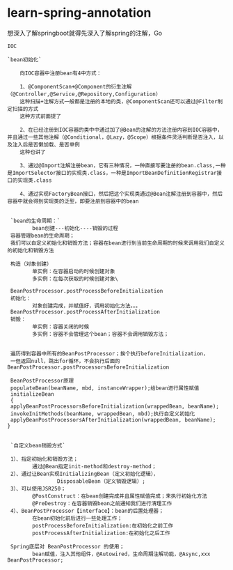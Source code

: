 # learn-spring-annotation
想深入了解springboot就得先深入了解spring的注解，Go

`IOC`


    `bean初始化`

        向IOC容器中注册bean有4中方式：

        1、@ComponentScan+@Component的衍生注解（@Controller,@Service,@Repository,Configuration）
        这种扫描+注解方式一般都是注册的本地的类，@ComponentScan还可以通过@Filter制定扫描的方式
        这种方式前面提了

        2、在已经注册到IOC容器的类中中通过加了@Bean的注解的方法注册内容到IOC容器中，并且通过一些其他注解（@Conditional，@Lazy，@Scope）根据条件灵活判断是否注入，以及注入后是否懒加载、是否单例
        这种也讲了

        3、通过@Import注解注册bean，它有三种情况，一种直接写要注册的bean.class,一种是ImportSelector接口的实现类.class，一种是ImportBeanDefinitionRegistrar接口的实现类.class

        4、通过实现FactoryBean接口，然后把这个实现类通过@Bean注解注册到容器中，然后容器中就会得到实现类的泛型，即要注册到容器中的bean


     `bean的生命周期：`
     		bean创建---初始化----销毁的过程
     容器管理bean的生命周期；
     我们可以自定义初始化和销毁方法；容器在bean进行到当前生命周期的时候来调用我们自定义的初始化和销毁方法
     
     构造（对象创建）
     		单实例：在容器启动的时候创建对象
     		多实例：在每次获取的时候创建对象\
     
     BeanPostProcessor.postProcessBeforeInitialization
     初始化：
     		对象创建完成，并赋值好，调用初始化方法。。。
     BeanPostProcessor.postProcessAfterInitialization
     销毁：
     		单实例：容器关闭的时候
     		多实例：容器不会管理这个bean；容器不会调用销毁方法；
     
     
     遍历得到容器中所有的BeanPostProcessor；挨个执行beforeInitialization，
     一但返回null，跳出for循环，不会执行后面的BeanPostProcessor.postProcessorsBeforeInitialization
     
     BeanPostProcessor原理
     populateBean(beanName, mbd, instanceWrapper);给bean进行属性赋值
     initializeBean
     {
     applyBeanPostProcessorsBeforeInitialization(wrappedBean, beanName);
     invokeInitMethods(beanName, wrappedBean, mbd);执行自定义初始化
     applyBeanPostProcessorsAfterInitialization(wrappedBean, beanName);
    }
     
     
     `自定义bean销毁方式`
     
     1）、指定初始化和销毁方法；
     		通过@Bean指定init-method和destroy-method；
     2）、通过让Bean实现InitializingBean（定义初始化逻辑），
     				DisposableBean（定义销毁逻辑）;
     3）、可以使用JSR250；
     		@PostConstruct：在bean创建完成并且属性赋值完成；来执行初始化方法
     		@PreDestroy：在容器销毁bean之前通知我们进行清理工作
     4）、BeanPostProcessor【interface】：bean的后置处理器；
     		在bean初始化前后进行一些处理工作；
     		postProcessBeforeInitialization:在初始化之前工作
     		postProcessAfterInitialization:在初始化之后工作
     
     Spring底层对 BeanPostProcessor 的使用；
     		bean赋值，注入其他组件，@Autowired，生命周期注解功能，@Async,xxx BeanPostProcessor;
    
    